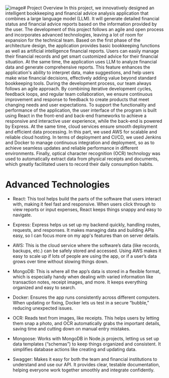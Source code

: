 ![image](https://github.com/user-attachments/assets/b1795697-28bc-452c-ac64-e77ceb6633ee)# Project Overview
In this project, we innovatively designed an intelligent bookkeeping and financial advice analysis application that combines a large language model (LLM). It will generate detailed financial status and financial advice reports based on the information provided by the user. The development of this project follows an agile and open process and incorporates advanced technologies, leaving a lot of room for expansion for the technical team.
Based on the first phase of the architecture design, the application provides basic bookkeeping functions as well as artificial intelligence financial reports. Users can easily manage their financial records and get smart customized advice for their financial situation.
At the same time, the application uses LLM to analyze financial data and generate comprehensive reports. This feature enhances the application's ability to interpret data, make suggestions, and help users make wise financial decisions, effectively adding value beyond standard bookkeeping tools.
During the development process, our team always follows an agile approach. By combining iterative development cycles, feedback loops, and regular team collaboration, we ensure continuous improvement and response to feedback to create products that meet changing needs and user expectations.
To support the functionality and performance of the application, the user interface of the program is built using React in the front-end and back-end frameworks to achieve a responsive and interactive user experience, while the back-end is powered by Express.
At the same time, cloud services ensure smooth deployment and efficient data processing. In this part, we used AWS for scalable and reliable cloud hosting. In terms of deployment and CI/CD, we used Jenkins and Docker to manage continuous integration and deployment, so as to achieve seamless updates and reliable performance in different environments. Finally, optical character recognition (OCR) technology was used to automatically extract data from physical receipts and documents, which greatly facilitated users to record their daily consumption habits.


# Advanced Technologies
- React: This tool helps build the parts of the software that users interact with, making it feel fast and responsive. When users click through to view reports or input expenses, React keeps things snappy and easy to navigate.

- Express: Express helps us set up my backend quickly, handling routes, requests, and responses. It makes managing data and building APIs easy, so I can focus more on my app's features than on server details.

- AWS: This is the cloud service where the software’s data (like records, backups, etc.) can be safely stored and accessed. Using AWS makes it easy to scale up if lots of people are using the app, or if a user’s data grows over time without slowing things down.

- MongoDB: This is where all the app’s data is stored in a flexible format, which is especially handy when dealing with varied information like transaction notes, receipt images, and more. It keeps everything organized and easy to search.

- Docker: Ensures the app runs consistently across different computers. When updating or fixing, Docker lets us test in a secure “bubble,” reducing unexpected issues.

- OCR: Reads text from images, like receipts. This helps users by letting them snap a photo, and OCR automatically grabs the important details, saving time and cutting down on manual entry mistakes.

- Mongoose: Works with MongoDB in Node.js projects, letting us set up data templates (“schemas”) to keep things organized and consistent. It simplifies database actions like creating and updating data.

- Swagger: Makes it easy for both the team and financial institutions to understand and use our API. It provides clear, testable documentation, helping everyone work together smoothly and integrate confidently.
